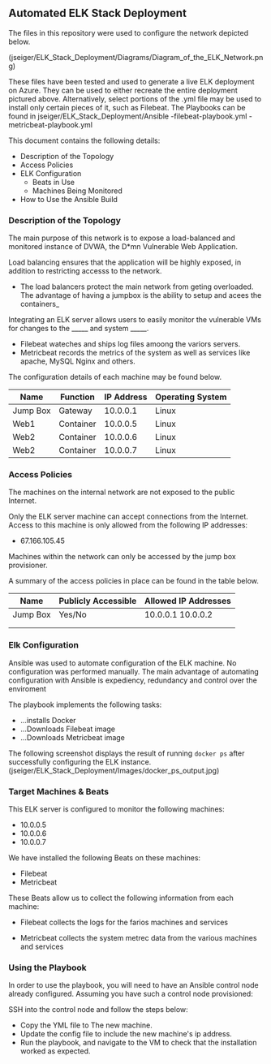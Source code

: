 ## Automated ELK Stack Deployment

The files in this repository were used to configure the network depicted below.

(jseiger/ELK_Stack_Deployment/Diagrams/Diagram_of_the_ELK_Network.png)

These files have been tested and used to generate a live ELK deployment on Azure. They can be used to either recreate the entire deployment pictured above. Alternatively, select portions of the .yml file may be used to install only certain pieces of it, such as Filebeat.
The Playbooks can be found in jseiger/ELK_Stack_Deployment/Ansible 
  -filebeat-playbook.yml
  -metricbeat-playbook.yml

This document contains the following details:
- Description of the Topology
- Access Policies
- ELK Configuration
  - Beats in Use
  - Machines Being Monitored
- How to Use the Ansible Build


### Description of the Topology

The main purpose of this network is to expose a load-balanced and monitored instance of DVWA, the D*mn Vulnerable Web Application.

Load balancing ensures that the application will be highly exposed, in addition to restricting accesss to the network.
- The load balancers protect the main network from geting overloaded. The advantage of having a jumpbox is the ability to setup and acees the containers_

Integrating an ELK server allows users to easily monitor the vulnerable VMs for changes to the _____ and system _____.
- Filebeat wateches and ships log files amoong the variors servers.
- Metricbeat records the metrics of the system as well as services like apache, MySQL Nginx and others.

The configuration details of each machine may be found below.


| Name     |  Function  | IP Address | Operating System |
|----------|------------|------------|------------------|
| Jump Box |  Gateway   | 10.0.0.1   | Linux            |
| Web1     |  Container | 10.0.0.5   | Linux            |
| Web2     |  Container | 10.0.0.6   | Linux            |
| Web2     |  Container | 10.0.0.7   | Linux            |

### Access Policies

The machines on the internal network are not exposed to the public Internet. 

Only the ELK server machine can accept connections from the Internet. Access to this machine is only allowed from the following IP addresses:
- 67.166.105.45

Machines within the network can only be accessed by the jump box provisioner.

A summary of the access policies in place can be found in the table below.

| Name     | Publicly Accessible | Allowed IP Addresses |
|----------|---------------------|----------------------|
| Jump Box | Yes/No              | 10.0.0.1 10.0.0.2    |
|          |                     |                      |
|          |                     |                      |

### Elk Configuration

Ansible was used to automate configuration of the ELK machine. No configuration was performed manually. The main advantage of automating configuration with Ansible is expediency, redundancy and control over the enviroment

The playbook implements the following tasks:
- ...installs Docker
- ...Downloads Filebeat image
- ...Downloads Metricbeat image

The following screenshot displays the result of running `docker ps` after successfully configuring the ELK instance.
(jseiger/ELK_Stack_Deployment/Images/docker_ps_output.jpg)

### Target Machines & Beats
This ELK server is configured to monitor the following machines:
- 10.0.0.5
- 10.0.0.6
- 10.0.0.7

We have installed the following Beats on these machines:
- Filebeat
- Metricbeat

These Beats allow us to collect the following information from each machine:
- Filebeat collects the logs for the farios machines and services

- Metricbeat collects the system metrec data from the various machines and services

### Using the Playbook
In order to use the playbook, you will need to have an Ansible control node already configured. Assuming you have such a control node provisioned: 

SSH into the control node and follow the steps below:
- Copy the YML file to The new machine.
- Update the config file to include the new machine's ip address.
- Run the playbook, and navigate to the VM to check that the installation worked as expected.

